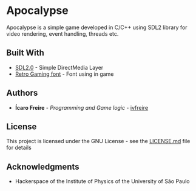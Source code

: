 # Apocalypse

Apocalypse is a simple game developed in C/C++ using SDL2 library for video rendering, event handling, threads etc.

## Built With

* [SDL2.0](https://https://www.libsdl.org/) - Simple DirectMedia Layer
* [Retro Gaming font](https://www.dafont.com/pt/vasily.d7345) - Font using in game

## Authors

* **Ícaro Freire** - *Programming and Game logic* - [ivfreire](https://github.com/ivfreire)

## License

This project is licensed under the GNU License - see the [LICENSE.md](LICENSE.md) file for details

## Acknowledgments

* Hackerspace of the Institute of Physics of the University of São Paulo